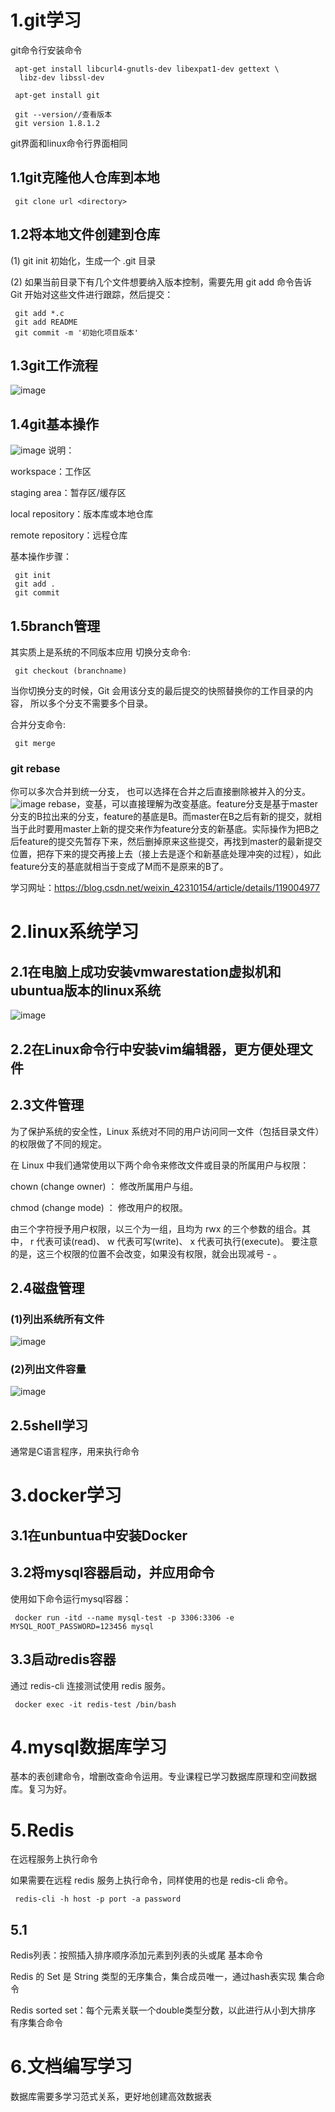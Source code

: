 # 1.git学习
git命令行安装命令
~~~
 apt-get install libcurl4-gnutls-dev libexpat1-dev gettext \
  libz-dev libssl-dev

 apt-get install git

 git --version//查看版本
 git version 1.8.1.2
~~~

git界面和linux命令行界面相同

## 1.1git克隆他人仓库到本地
~~~
 git clone url <directory>
~~~
## 1.2将本地文件创建到仓库
(1) git init 初始化，生成一个 .git 目录

(2) 如果当前目录下有几个文件想要纳入版本控制，需要先用 git add 命令告诉 Git 开始对这些文件进行跟踪，然后提交：

~~~
 git add *.c
 git add README
 git commit -m '初始化项目版本'
~~~

## 1.3git工作流程
![image](https://github.com/ljydsghh/2024_trainning/blob/master/%E7%9B%B8%E5%85%B3%E8%BF%87%E7%A8%8B%E8%AE%B0%E5%BD%95/git-process.png)

## 1.4git基本操作
![image](https://github.com/ljydsghh/2024_trainning/blob/master/%E7%9B%B8%E5%85%B3%E8%BF%87%E7%A8%8B%E8%AE%B0%E5%BD%95/git-command.jpg)
说明：

workspace：工作区

staging area：暂存区/缓存区

local repository：版本库或本地仓库

remote repository：远程仓库

基本操作步骤：
~~~
 git init    
 git add .    
 git commit  
~~~

## 1.5branch管理
其实质上是系统的不同版本应用
切换分支命令:
~~~
 git checkout (branchname)
~~~
当你切换分支的时候，Git 会用该分支的最后提交的快照替换你的工作目录的内容， 所以多个分支不需要多个目录。

合并分支命令:
~~~
 git merge 
~~~

### git rebase
你可以多次合并到统一分支， 也可以选择在合并之后直接删除被并入的分支。
![image](https://github.com/ljydsghh/2024_trainning/blob/master/%E7%9B%B8%E5%85%B3%E8%BF%87%E7%A8%8B%E8%AE%B0%E5%BD%95/rebase%E8%BF%87%E7%A8%8B.png)
rebase，变基，可以直接理解为改变基底。feature分支是基于master分支的B拉出来的分支，feature的基底是B。而master在B之后有新的提交，就相当于此时要用master上新的提交来作为feature分支的新基底。实际操作为把B之后feature的提交先暂存下来，然后删掉原来这些提交，再找到master的最新提交位置，把存下来的提交再接上去（接上去是逐个和新基底处理冲突的过程），如此feature分支的基底就相当于变成了M而不是原来的B了。
 
 学习网址：https://blog.csdn.net/weixin_42310154/article/details/119004977

# 2.linux系统学习
## 2.1在电脑上成功安装vmwarestation虚拟机和ubuntua版本的linux系统
![image](https://github.com/ljydsghh/2024_trainning/blob/master/%E7%9B%B8%E5%85%B3%E8%BF%87%E7%A8%8B%E8%AE%B0%E5%BD%95/%E6%88%90%E5%8A%9F%E5%AE%89%E8%A3%85%E8%99%9A%E6%8B%9F%E6%9C%BA.png)


## 2.2在Linux命令行中安装vim编辑器，更方便处理文件

## 2.3文件管理
为了保护系统的安全性，Linux 系统对不同的用户访问同一文件（包括目录文件）的权限做了不同的规定。

在 Linux 中我们通常使用以下两个命令来修改文件或目录的所属用户与权限：

chown (change owner) ： 修改所属用户与组。

chmod (change mode) ： 修改用户的权限。

由三个字符授予用户权限，以三个为一组，且均为 rwx 的三个参数的组合。其中， r 代表可读(read)、 w 代表可写(write)、 x 代表可执行(execute)。 要注意的是，这三个权限的位置不会改变，如果没有权限，就会出现减号 - 。

## 2.4磁盘管理
### (1)列出系统所有文件
![image](https://github.com/ljydsghh/2024_trainning/blob/master/%E7%9B%B8%E5%85%B3%E8%BF%87%E7%A8%8B%E8%AE%B0%E5%BD%95/%E5%88%97%E5%87%BA%E7%A3%81%E7%9B%98%E6%89%80%E6%9C%89%E6%96%87%E4%BB%B6.png)

### (2)列出文件容量
![image](https://github.com/ljydsghh/2024_trainning/blob/master/%E7%9B%B8%E5%85%B3%E8%BF%87%E7%A8%8B%E8%AE%B0%E5%BD%95/%E6%9F%A5%E7%9C%8B%E5%88%97%E5%87%BA%E7%A9%BA%E9%97%B4.png)

## 2.5shell学习
通常是C语言程序，用来执行命令
# 3.docker学习
## 3.1在unbuntua中安装Docker

## 3.2将mysql容器启动，并应用命令
使用如下命令运行mysql容器：
~~~
 docker run -itd --name mysql-test -p 3306:3306 -e MYSQL_ROOT_PASSWORD=123456 mysql
~~~
## 3.3启动redis容器
通过 redis-cli 连接测试使用 redis 服务。
~~~
 docker exec -it redis-test /bin/bash
~~~
# 4.mysql数据库学习
基本的表创建命令，增删改查命令运用。专业课程已学习数据库原理和空间数据库。复习为好。
# 5.Redis
在远程服务上执行命令

如果需要在远程 redis 服务上执行命令，同样使用的也是 redis-cli 命令。

~~~
 redis-cli -h host -p port -a password
~~~

## 5.1
Redis列表：按照插入排序顺序添加元素到列表的头或尾 基本命令  

Redis 的 Set 是 String 类型的无序集合，集合成员唯一，通过hash表实现 集合命令  

Redis sorted set：每个元素关联一个double类型分数，以此进行从小到大排序 有序集合命令 
# 6.文档编写学习
数据库需要多学习范式关系，更好地创建高效数据表
